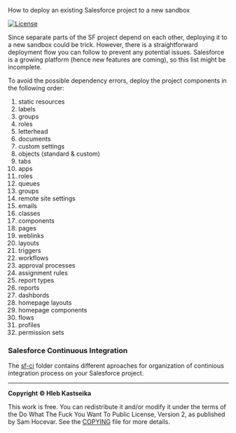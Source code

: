 How to deploy an existing Salesforce project to a new sandbox

[![License](https://img.shields.io/badge/License-WTFPL-brightgreen.svg)](https://raw.githubusercontent.com/hleb-kastseika/sf-project-deployment/master/copying.txt)

Since separate parts of the SF project depend on each other, deploying it to a new sandbox could be trick. However, there is a straightforward deployment flow you can follow to prevent any potential issues. Salesforce is a growing platform (hence new features are coming), so this list might be incomplete.

To avoid the possible dependency errors, deploy the project components in the following order:

1. static resources
2. labels
3. groups
4. roles
5. letterhead
6. documents
7. custom settings
8. objects (standard & custom)
9. tabs
10. apps
11. roles
12. queues
13. groups
14. remote site settings
15. emails
16. classes
17. components
18. pages
19. weblinks
20. layouts
21. triggers
22. workflows
23. approval processes 
24. assignment rules
25. report types
26. reports
27. dashbords
28. homepage layouts
29. homepage components
30. flows
31. profiles
32. permission sets

### Salesforce Continuous Integration 
The [sf-ci](https://github.com/hleb-kastseika/sf-project-deployment/tree/master/sf-ci) folder contains different aproaches for organization of continious integration process on your Salesforce project.


---

**Copyright © Hleb Kastseika**

This work is free. You can redistribute it and/or modify it under the
terms of the Do What The Fuck You Want To Public License, Version 2,
as published by Sam Hocevar. See the [COPYING](https://raw.githubusercontent.com/hleb-kastseika/sf-project-deployment/master/copying.txt) file for more details.
